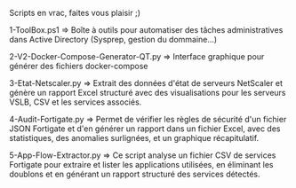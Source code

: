 Scripts en vrac, faites vous plaisir ;)

1-ToolBox.ps1 => Boîte à outils pour automatiser des tâches administratives dans Active Directory (Sysprep, gestion du dommaine...)

2-V2-Docker-Compose-Generator-QT.py => Interface graphique pour générer des fichiers docker-compose

3-Etat-Netscaler.py => Extrait des données d'état de serveurs NetScaler et génère un rapport Excel structuré avec des visualisations pour les serveurs VSLB, CSV et les services associés.

4-Audit-Fortigate.py => Permet de vérifier les règles de sécurité d'un fichier JSON Fortigate et d'en générer un rapport dans un fichier Excel, avec des statistiques, des anomalies surlignées, et un graphique récapitulatif.

5-App-Flow-Extractor.py => Ce script analyse un fichier CSV de services Fortigate pour extraire et lister les applications utilisées, en éliminant les doublons et en générant un rapport structuré des services détectés.
